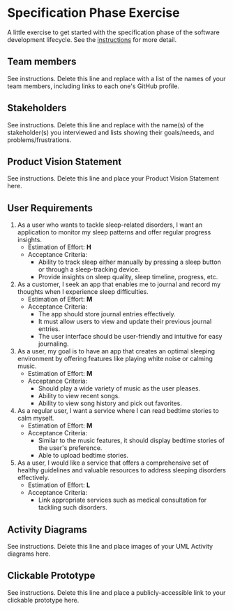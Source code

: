 # Specification Phase Exercise

A little exercise to get started with the specification phase of the software development lifecycle. See the [instructions](instructions.md) for more detail.

## Team members

See instructions. Delete this line and replace with a list of the names of your team members, including links to each one's GitHub profile.

## Stakeholders

See instructions. Delete this line and replace with the name(s) of the stakeholder(s) you interviewed and lists showing their goals/needs, and problems/frustrations.

## Product Vision Statement

See instructions. Delete this line and place your Product Vision Statement here.

## User Requirements

1. As a user who wants to tackle sleep-related disorders, I want an application to monitor my sleep patterns and offer regular progress insights.
   - Estimation of Effort: **H**
   - Acceptance Criteria:
       - Ability to track sleep either manually by pressing a sleep button or through a sleep-tracking device.
       - Provide insights on sleep quality, sleep timeline, progress, etc.
2. As a customer, I seek an app that enables me to journal and record my thoughts when I experience sleep difficulties.
   - Estimation of Effort: **M**
   - Acceptance Criteria:
      - The app should store journal entries effectively.
      - It must allow users to view and update their previous journal entries.
      - The user interface should be user-friendly and intuitive for easy journaling.
3. As a user, my goal is to have an app that creates an optimal sleeping environment by offering features like playing white noise or calming music.
   - Estimation of Effort: **M**
   - Acceptance Criteria:
      - Should play a wide variety of music as the user pleases.
      - Ability to view recent songs.
      - Ability to view song history and pick out favorites.
4. As a regular user, I want a service where I can read bedtime stories to calm myself.
   - Estimation of Effort: **M**
   - Acceptance Criteria:
       - Similar to the music features, it should display bedtime stories of the user's preference.
       - Able to upload bedtime stories.
5. As a user, I would like a service that offers a comprehensive set of healthy guidelines and valuable resources to address sleeping disorders effectively.
   - Estimation of Effort: **L**
   - Acceptance Criteria:
      - Link appropriate services such as medical consultation for tackling such disorders.
## Activity Diagrams

See instructions. Delete this line and place images of your UML Activity diagrams here.

## Clickable Prototype

See instructions. Delete this line and place a publicly-accessible link to your clickable prototype here.
